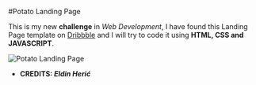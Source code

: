 #Potato Landing Page

This is my new **challenge** in _Web Development_, I have found this Landing Page template on [Dribbble](https://dribbble.com/shots/2042501-Potato-landing-page/attachments/363345) and I will try to code it using **HTML, CSS and JAVASCRIPT**.

![Potato Landing Page](https://d13yacurqjgara.cloudfront.net/users/77760/screenshots/2042501/attachments/363345/potato-4.jpg)

* **CREDITS: _Eldin Herić_**